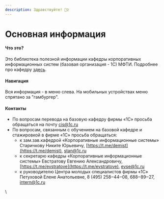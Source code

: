 ```yaml
---
description: Здравствуйте! 🙋‍♀️
---
```


# Основная информация

#### Что это?

Это библиотека полезной информации кафедры корпоративных информационных систем (базовая организация - 1С) МФТИ. Подробнее про кафедру [здесь](https://mipt.ru/education/chairs/kis/).&#x20;

#### Навигация

Вся информация - в меню слева. На мобильных устройствах меню спрятано за "гамбургер".&#x20;

#### Контакты

* По вопросам перевода на базовую кафедру фирмы «1С» просьба обращаться на почту [cis@1c.ru](mailto:cis@1c.ru)
* По вопросам, связанным с обучением на базовой кафедре и стажировкой в фирме «1С» просьба обращаться:
  * к зам.зав.кафедрой «Корпоративные информационные системы» Старичкову Никите Юрьевичу, [https://t.me/demist](https://t.me/demist), [stan@1c.ru](mailto:stan@1c.ru)
  * к секретарю кафедры «Корпоративные информационные системы» Евстратову Евгению Александровичу, [https://t.me/evstratove](https://t.me/evstratove), [evse@1c.ru](mailto:evse@1c.ru)
  * к руководителю Центра молодых специалистов фирмы «1С» Петуховой Елене Анатольевне, 8 (495) 258‒44‒08, 688‒89‒27, [intern@1c.ru](mailto:intern@1c.ru)

\
